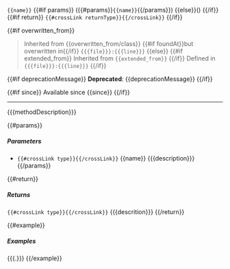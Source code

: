 
`{{name}}` {{#if params}}
({{#params}}`{{name}}`{{/params}})
{{else}}()
{{/if}}
{{#if return}}
`{{#crossLink returnType}}{{/crossLink}}`
{{/if}}

{{#if overwritten_from}}
> Inherited from {{overwritten_from/class}} {{#if foundAt}}but overwritten in{{/if}} `{{{file}}}:{{{line}}}`
{{else}}
{{#if extended_from}}
> Inherited from `{{extended_from}}`
{{/if}}
Defined in `{{{file}}}:{{{line}}}`
{{/if}}

{{#if deprecationMessage}}
**Deprecated**: {{deprecationMessage}}
{{/if}}

{{#if since}}
Available since {{since}}
{{/if}}

---------------------

{{{methodDescription}}}

{{#params}}
##### Parameters

- `{{#crossLink type}}{{/crossLink}}` {{name}} {{{description}}}
{{/params}}

{{#return}}
##### Returns

`{{#crossLink type}}{{/crossLink}}` {{{descrition}}}
{{/return}}

{{#example}}
##### Examples

{{{.}}}
{{/example}}
